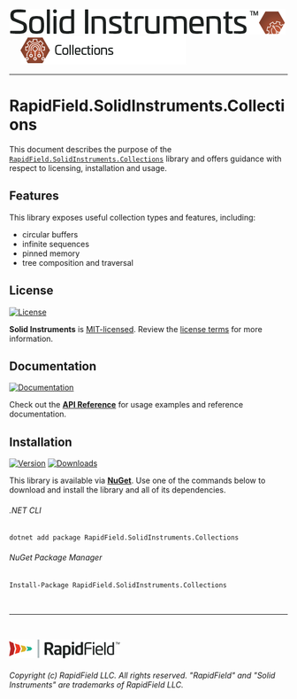 <!--
Copyright (c) RapidField LLC. Licensed under the MIT License. See LICENSE.txt in the project root for license information.
-->

[![Solid Instruments](../../SolidInstruments.Logo.Color.Transparent.500w.png)](../../README.md)
<br />&nbsp;&nbsp;&nbsp;&nbsp;
![Collections](../../doc/images/Label.Collections.300w.png)
- - -

# RapidField.SolidInstruments.Collections

This document describes the purpose of the [`RapidField.SolidInstruments.Collections`]() library and offers guidance with respect to licensing, installation and usage.

## Features

This library exposes useful collection types and features, including:

- circular buffers
- infinite sequences
- pinned memory
- tree composition and traversal

## License

[![License](https://img.shields.io/github/license/rapidfield/solid-instruments?style=flat&color=lightseagreen&label=license&logo=open-access&logoColor=lightgrey)](../../LICENSE.txt)

**Solid Instruments** is [MIT-licensed](https://en.wikipedia.org/wiki/MIT_License). Review the [license terms](../../LICENSE.txt) for more information.

## Documentation

[![Documentation](https://img.shields.io/badge/documentation-website-tan?style=flat&logo=buffer&logoColor=lightgrey)](https://www.solidinstruments.com/api/RapidField.SolidInstruments.Collections.html)

Check out the [**API Reference**](https://www.solidinstruments.com/api/RapidField.SolidInstruments.Collections.html) for usage examples and reference documentation.

## Installation

[![Version](https://img.shields.io/nuget/vpre/RapidField.SolidInstruments.Collections?style=flat&color=blue&label=version&logo=nuget&logoColor=lightgrey)](https://www.nuget.org/packages/RapidField.SolidInstruments.Collections)
[![Downloads](https://img.shields.io/nuget/dt/RapidField.SolidInstruments.Collections?style=flat&color=blue&logo=nuget&logoColor=lightgrey)](https://www.nuget.org/packages/RapidField.SolidInstruments.Collections)

This library is available via [**NuGet**](https://docs.microsoft.com/en-us/nuget/quickstart/install-and-use-a-package-in-visual-studio). Use one of the commands below to download and install the library and all of its dependencies.

###### .NET CLI

```shell
dotnet add package RapidField.SolidInstruments.Collections
```

###### NuGet Package Manager

```shell
Install-Package RapidField.SolidInstruments.Collections
```

<br />

- - -

<br />

[![RapidField](../../RapidField.Logo.Color.Black.Transparent.200w.png)](https://www.rapidfield.com)

###### Copyright (c) RapidField LLC. All rights reserved. "RapidField" and "Solid Instruments" are trademarks of RapidField LLC.